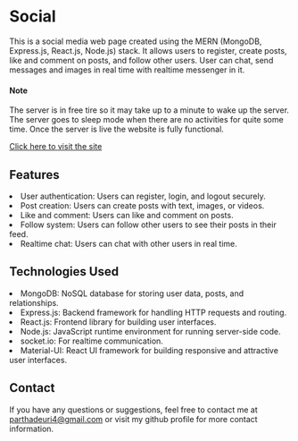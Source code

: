 <h1>Social</h1>
<p>
This is a social media web page created using the MERN (MongoDB, Express.js, React.js, Node.js) stack. 
It allows users to register, create posts, like and comment on posts, and follow other users.
User can chat, send messages and images in real time with realtime messenger in it.
</p>
<h4>Note</h4>
<p>
  The server is in free tire so it may take up to a minute to wake up the server. 
  The server goes to sleep mode when there are no activities for quite some time. 
  Once the server is live the website is fully functional.
</p>
<span><a href="https://social-by-partha.onrender.com/" target="_blank" rel="noopener noreferrer">Click here to visit the site</a></span>


<h2>Features</h2>
<p>
  <li>
    User authentication: Users can register, login, and logout securely.
  </li>
  <li>
    Post creation: Users can create posts with text, images, or videos.
  </li>
  <li>
    Like and comment: Users can like and comment on posts.
  </li>
  <li>
    Follow system: Users can follow other users to see their posts in their feed.
  </li>
  <li>
    Realtime chat: Users can chat with other users in real time.
  </li>
</p>
<h2>Technologies Used</h2>
<p>
    <li>
        MongoDB: NoSQL database for storing user data, posts, and relationships.
    </li>
    <li>
        Express.js: Backend framework for handling HTTP requests and routing.
    </li>
    <li>
        React.js: Frontend library for building user interfaces.
    </li>
    <li>
        Node.js: JavaScript runtime environment for running server-side code.
    </li>
    <li>
        socket.io: For realtime communication.
    </li>
    <li>
        Material-UI: React UI framework for building responsive and attractive user interfaces.
    </li>
</p>

<h2>Contact</h2>
<p>
  If you have any questions or suggestions, feel free to contact me at <a href="mailto:parthadeuri4@gmail.com" target="_blank" rel="noopener noreferrer" >parthadeuri4@gmail.com</a> or visit my github profile for more contact information. 
</p>
